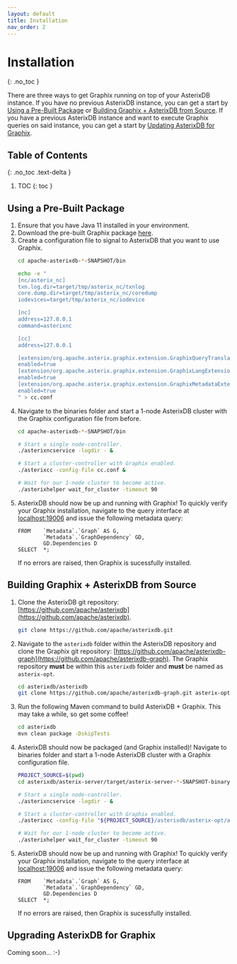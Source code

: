 ```yaml
---
layout: default
title: Installation
nav_order: 2
---
```


# Installation
{: .no_toc }

There are three ways to get Graphix running on top of your AsterixDB instance.
If you have no previous AsterixDB instance, you can get a start by [Using a Pre-Built Package](#using-a-pre-built-package) or [Building Graphix + AsterixDB from Source](#building-graphix--asterixdb-from-source).
If you have a previous AsterixDB instance and want to execute Graphix queries on said instance, you can get a start by [Updating AsterixDB for Graphix](#upgrading-asterixdb-for-graphix).

## Table of Contents
{: .no_toc .text-delta }

1. TOC
{: toc }

## Using a Pre-Built Package

1. Ensure that you have Java 11 installed in your environment.
2. Download the pre-built Graphix package [here](https://drive.google.com/file/d/1yQUvaesLo5YwvlsqseA5iMHxiLM1CEZo/view?usp=sharing).
3. Create a configuration file to signal to AsterixDB that you want to use Graphix.
    ```bash
    cd apache-asterixdb-*-SNAPSHOT/bin

    echo -e "
    [nc/asterix_nc]
    txn.log.dir=target/tmp/asterix_nc/txnlog
    core.dump.dir=target/tmp/asterix_nc/coredump
    iodevices=target/tmp/asterix_nc/iodevice
    
    [nc]
    address=127.0.0.1
    command=asterixnc
    
    [cc]
    address=127.0.0.1
    
    [extension/org.apache.asterix.graphix.extension.GraphixQueryTranslatorExtension]
    enabled=true
    [extension/org.apache.asterix.graphix.extension.GraphixLangExtension]
    enabled=true
    [extension/org.apache.asterix.graphix.extension.GraphixMetadataExtension]
    enabled=true 
    " > cc.conf
    ```
4. Navigate to the binaries folder and start a 1-node AsterixDB cluster with the Graphix configuration file from before.
    ```bash
    cd apache-asterixdb-*-SNAPSHOT/bin

    # Start a single node-controller.
    ./asterixncservice -logdir - &

    # Start a cluster-controller with Graphix enabled.
    ./asterixcc -config-file cc.conf &

    # Wait for our 1-node cluster to become active.
    ./asterixhelper wait_for_cluster -timeout 90
    ```
5. AsterixDB should now be up and running with Graphix!
    To quickly verify your Graphix installation, navigate to the query interface at [localhost:19006](https://localhost:19006) and issue the following metadata query:
    ```
    FROM    `Metadata`.`Graph` AS G,
            `Metadata`.`GraphDependency` GD,
            GD.Dependencies D 
    SELECT  *;
    ```
    If no errors are raised, then Graphix is sucessfully installed.   

## Building Graphix + AsterixDB from Source

1. Clone the AsterixDB git repository: [https://github.com/apache/asterixdb](https://github.com/apache/asterixdb).
    ```bash
    git clone https://github.com/apache/asterixdb.git 
    ```
2. Navigate to the `asterixdb` folder within the AsterixDB repository and clone the Graphix git repository: [https://github.com/apache/asterixdb-graph](https://github.com/apache/asterixdb-graph).
    The Graphix repository **must** be within this `asterixdb` folder and **must** be named as `asterix-opt`.
    ```bash
    cd asterixdb/asterixdb  
    git clone https://github.com/apache/asterixdb-graph.git asterix-opt
    ```
3. Run the following Maven command to build AsterixDB + Graphix.
    This may take a while, so get some coffee!
    ```bash
    cd asterixdb 
    mvn clean package -DskipTests
    ```
4. AsterixDB should now be packaged (and Graphix installed)!
    Navigate to binaries folder and start a 1-node AsterixDB cluster with a Graphix configuration file.
    ```bash
    PROJECT_SOURCE=$(pwd)
    cd asterixdb/asterix-server/target/asterix-server-*-SNAPSHOT-binary-assembly/apache-asterixdb-*-SNAPSHOT/bin

    # Start a single node-controller.
    ./asterixncservice -logdir - &

    # Start a cluster-controller with Graphix enabled.
    ./asterixcc -config-file "${PROJECT_SOURCE}/asterixdb/asterix-opt/asterix-graphix/src/main/resources/cc.conf" &

    # Wait for our 1-node cluster to become active.
    ./asterixhelper wait_for_cluster -timeout 90
    ```
5. AsterixDB should now be up and running with Graphix!
    To quickly verify your Graphix installation, navigate to the query interface at [localhost:19006](https://localhost:19006) and issue the following metadata query:
    ```
    FROM    `Metadata`.`Graph` AS G,
            `Metadata`.`GraphDependency` GD,
            GD.Dependencies D 
    SELECT  *;
    ```
    If no errors are raised, then Graphix is sucessfully installed.

## Upgrading AsterixDB for Graphix

Coming soon... :-)
